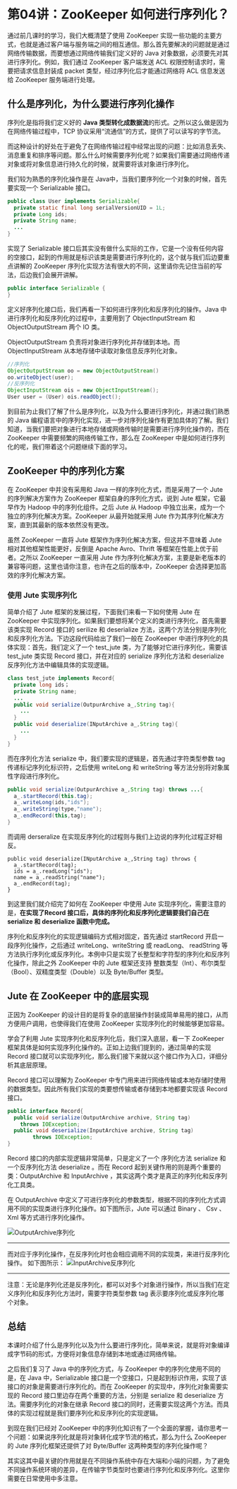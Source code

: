 # 第04讲：ZooKeeper 如何进行序列化？
通过前几课时的学习，我们大概清楚了使用 ZooKeeper 实现一些功能的主要方式，也就是通过客户端与服务端之间的相互通信。那么首先要解决的问题就是通过网络传输数据，而要想通过网络传输我们定义好的 Java 对象数据，必须要先对其进行序列化。例如，我们通过 ZooKeeper 客户端发送 ACL 权限控制请求时，需要把请求信息封装成 packet 类型，经过序列化后才能通过网络将 ACL 信息发送给 ZooKeeper 服务端进行处理。

## 什么是序列化，为什么要进行序列化操作
序列化是指将我们定义好的 **Java 类型转化成数据流**的形式。之所以这么做是因为在网络传输过程中，TCP 协议采用“流通信”的方式，提供了可以读写的字节流。

而这种设计的好处在于避免了在网络传输过程中经常出现的问题：比如消息丢失、消息重复和排序等问题。那么什么时候需要序列化呢？如果我们需要通过网络传递对象或将对象信息进行持久化的时候，就需要将该对象进行序列化。

我们较为熟悉的序列化操作是在 Java中，当我们要序列化一个对象的时候，首先要实现一个 Serializable 接口。
```java
public class User implements Serializable{
  private static final long serialVersionUID = 1L;
  private Long ids;
  private String name;
  ...
}
```

实现了 Serializable 接口后其实没有做什么实际的工作，它是一个没有任何内容的空接口，起到的作用就是标识该类是需要进行序列化的，这个就与我们后边要重点讲解的 ZooKeeper 序列化实现方法有很大的不同，这里请你先记住当前的写法，后边我们会展开讲解。
```java
public interface Serializable {
}
```

定义好序列化接口后，我们再看一下如何进行序列化和反序列化的操作。Java 中进行序列化和反序列化的过程中，主要用到了 ObjectInputStream 和 ObjectOutputStream 两个 IO 类。

ObjectOutputStream 负责将对象进行序列化并存储到本地。而 ObjectInputStream 从本地存储中读取对象信息反序列化对象。
```java
//序列化
ObjectOutputStream oo = new ObjectOutputStream()
oo.writeObject(user);
//反序列化
ObjectInputStream ois = new ObjectInputStream();
User user = (User) ois.readObject();
```

到目前为止我们了解了什么是序列化，以及为什么要进行序列化，并通过我们熟悉的 Java 编程语言中的序列化实现，进一步对序列化操作有更加具体的了解。我们知道，当我们要把对象进行本地存储或网络传输时是需要进行序列化操作的，而在 ZooKeeper 中需要频繁的网络传输工作，那么在 ZooKeeper 中是如何进行序列化的呢，我们带着这个问题继续下面的学习。

## ZooKeeper 中的序列化方案
在 ZooKeeper 中并没有采用和 Java 一样的序列化方式，而是采用了一个 Jute 的序列解决方案作为 ZooKeeper 框架自身的序列化方式，说到 Jute 框架，它最早作为 Hadoop 中的序列化组件。之后 Jute 从 Hadoop 中独立出来，成为一个独立的序列化解决方案。ZooKeeper 从最开始就采用 Jute 作为其序列化解决方案，直到其最新的版本依然没有更改。

虽然 ZooKeeper 一直将 Jute 框架作为序列化解决方案，但这并不意味着 Jute 相对其他框架性能更好，反倒是 Apache Avro、Thrift 等框架在性能上优于前者。之所以 ZooKeeper 一直采用 Jute 作为序列化解决方案，主要是新老版本的兼容等问题，这里也请你注意，也许在之后的版本中，ZooKeeper 会选择更加高效的序列化解决方案。

### 使用 Jute 实现序列化
简单介绍了 Jute 框架的发展过程，下面我们来看一下如何使用 Jute 在 ZooKeeper 中实现序列化。如果我们要想将某个定义的类进行序列化，首先需要该类实现 Record 接口的 serilize 和 deserialize 方法，这两个方法分别是序列化和反序列化方法。下边这段代码给出了我们一般在 ZooKeeper 中进行序列化的具体实现：首先，我们定义了一个 test_jute 类，为了能够对它进行序列化，需要该 test_jute 类实现 Record 接口，并在对应的 serialize 序列化方法和 deserialize 反序列化方法中编辑具体的实现逻辑。
```java
class test_jute implements Record{
  private long ids；
  private String name;
  ...
  public void serialize(OutpurArchive a_,String tag){
    ...
  }
  public void deserialize(INputArchive a_,String tag){
    ...
  }
}
```

而在序列化方法 serialize 中，我们要实现的逻辑是，首先通过字符类型参数 tag 传递标记序列化标识符，之后使用 writeLong 和 writeString 等方法分别将对象属性字段进行序列化。

```java
public void serialize(OutpurArchive a_,String tag) throws ...{
  a_.startRecord(this.tag);
  a_.writeLong(ids,"ids");
  a_.writeString(type,"name");
  a_.endRecord(this,tag);
}
```

而调用 derseralize 在实现反序列化的过程则与我们上边说的序列化过程正好相反。
```
public void deserialize(INputArchive a_,String tag) throws {
  a_.startRecord(tag);
  ids = a_.readLong("ids");
  name = a_.readString("name");
  a_.endRecord(tag);
}
```

到这里我们就介绍完了如何在 ZooKeeper 中使用 Jute 实现序列化，需要注意的是，**在实现了Record 接口后，具体的序列化和反序列化逻辑要我们自己在 serialize 和 deserialize 函数中完成。**

序列化和反序列化的实现逻辑编码方式相对固定，首先通过 startRecord 开启一段序列化操作，之后通过 writeLong、writeString 或 readLong、 readString 等方法执行序列化或反序列化。本例中只是实现了长整型和字符型的序列化和反序列化操作，除此之外 ZooKeeper 中的 Jute 框架还支持 整数类型（Int）、布尔类型（Bool）、双精度类型（Double）以及 Byte/Buffer 类型。

## Jute 在 ZooKeeper 中的底层实现
正因为 ZooKeeper 的设计目的是将复杂的底层操作封装成简单易用的接口，从而方便用户调用，也使得我们在使用 ZooKeeper 实现序列化的时候能够更加容易。

学会了利用 Jute 实现序列化和反序列化后，我们深入底层，看一下 ZooKeeper 框架具体是如何实现序列化操作的。正如上边我们提到的，通过简单的实现 Record 接口就可以实现序列化，那么我们接下来就以这个接口作为入口，详细分析其底层原理。

Record 接口可以理解为 ZooKeeper 中专门用来进行网络传输或本地存储时使用的数据类型。因此所有我们实现的类要想传输或者存储到本地都要实现该 Record 接口。
```java
public interface Record{
  public void serialize(OutputArchive archive, String tag)
    throws IOException;
  public void deserialize(InputArchive archive, String tag)
		throws IOException;
}
```

Record 接口的内部实现逻辑非常简单，只是定义了一个 序列化方法 serialize 和一个反序列化方法 deserialize 。而在 Record 起到关键作用的则是两个重要的类：OutputArchive 和 InputArchive ，其实这两个类才是真正的序列化和反序列化工具类。

在 OutputArchive 中定义了可进行序列化的参数类型，根据不同的序列化方式调用不同的实现类进行序列化操作。如下图所示，Jute 可以通过 Binary 、 Csv 、Xml 等方式进行序列化操作。

![OutputArchive序列化](https://s0.lgstatic.com/i/image/M00/0A/C3/Ciqc1F6-a8CAUVfhAABcAV_NNXw402.png)

-----------------
而对应于序列化操作，在反序列化时也会相应调用不同的实现类，来进行反序列化操作。
如下图所示：
![InputArchive反序列化](https://s0.lgstatic.com/i/image/M00/0A/C3/CgqCHl6-a8mAOP1YAABW8fO1GAM913.png)

-----------------
注意：无论是序列化还是反序列化，都可以对多个对象进行操作，所以当我们在定义序列化和反序列化方法时，需要字符类型参数 tag 表示要序列化或反序列化哪个对象。

## 总结
本课时介绍了什么是序列化以及为什么要进行序列化，简单来说，就是将对象编译成字节码的形式，方便将对象信息存储到本地或通过网络传输。

之后我们复习了 Java 中的序列化方式，与 ZooKeeper 中的序列化使用不同的是，在 Java 中，Serializable 接口是一个空接口，只是起到标识作用，实现了该接口的对象是需要进行序列化的。而在 ZooKeeper 的实现中，序列化对象需要实现的 Record 接口里边存在两个重要的方法，分别是 serialize 和 deserialize 方法。需要序列化的对象在继承 Record 接口的同时，还需要实现这两个方法。而具体的实现过程就是我们要序列化和反序列化的实现逻辑。

到现在我们已经对 ZooKeeper 中的序列化知识有了一个全面的掌握，请你思考一个问题：如果说序列化就是将对象转化成字节流的格式，那么为什么 ZooKeeper 的 Jute 序列化框架还提供了对 Byte/Buffer 这两种类型的序列化操作呢？

其实这其中最关键的作用就是在不同操作系统中存在大端和小端的问题，为了避免不同操作系统环境的差异，在传输字节类型时也要进行序列化和反序列化。这里你需要在日常使用中多注意。